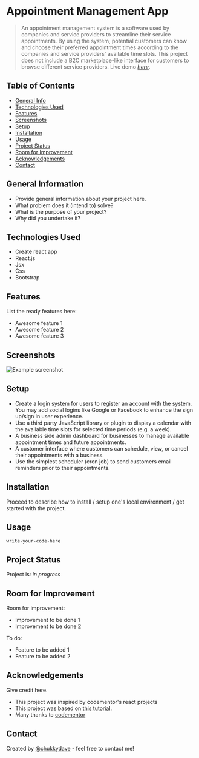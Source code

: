 # Appointment Management App
> An appointment management system is a software used by companies and service providers to streamline their service appointments. By using the system, potential customers can know and choose their preferred appointment times according to the companies and service providers' available time slots. This project does not include a B2C marketplace-like interface for customers to browse different service providers.
> Live demo [_here_](https://www.example.com). <!-- If you have the project hosted somewhere, include the link here. -->

## Table of Contents
* [General Info](#general-information)
* [Technologies Used](#technologies-used)
* [Features](#features)
* [Screenshots](#screenshots)
* [Setup](#setup)
* [Installation](#installation)
* [Usage](#usage)
* [Project Status](#project-status)
* [Room for Improvement](#room-for-improvement)
* [Acknowledgements](#acknowledgements)
* [Contact](#contact)
<!-- * [License](#license) -->


## General Information
- Provide general information about your project here.
- What problem does it (intend to) solve?
- What is the purpose of your project?
- Why did you undertake it?
<!-- You don't have to answer all the questions - just the ones relevant to your project. -->


## Technologies Used
- Create react app
- React.js
- Jsx
- Css
- Bootstrap 


## Features
List the ready features here:
- Awesome feature 1
- Awesome feature 2
- Awesome feature 3


## Screenshots
![Example screenshot](./img/screenshot.png)
<!-- If you have screenshots you'd like to share, include them here. -->


## Setup
- Create a login system for users to register an account with the system. You may add social logins like Google or Facebook to enhance the sign up/sign in user experience.
- Use a third party JavaScript library or plugin to display a calendar with the available time slots for selected time periods (e.g. a week).
- A business side admin dashboard for businesses to manage available appointment times and future appointments.
- A customer interface where customers can schedule, view, or cancel their appointments with a business.
- Use the simplest scheduler (cron job) to send customers email reminders prior to their appointments.

## Installation
Proceed to describe how to install / setup one's local environment / get started with the project.


## Usage
`write-your-code-here`


## Project Status
Project is: _in progress_ 


## Room for Improvement

Room for improvement:
- Improvement to be done 1
- Improvement to be done 2

To do:
- Feature to be added 1
- Feature to be added 2


## Acknowledgements
Give credit here.
- This project was inspired by codementor's react projects
- This project was based on [this tutorial](https://www.example.com).
- Many thanks to [codementor](https://www.codementor.io)


## Contact
Created by [@chukkydave](https://chukkydave.github.io/mine/) - feel free to contact me!


<!-- Optional -->
<!-- ## License -->
<!-- This project is open source and available under the [... License](). -->

<!-- You don't have to include all sections - just the one's relevant to your project -->